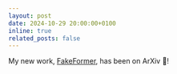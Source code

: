 ```yaml
---
layout: post
date: 2024-10-29 20:00:00+0100
inline: true
related_posts: false
---
```


My new work, <a href="https://arxiv.org/abs/2410.21964">FakeFormer</a>, has been on ArXiv 📢!
